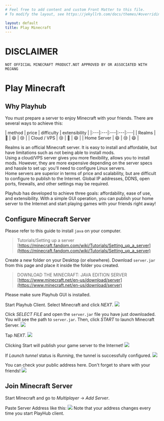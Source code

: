 ```yaml
---
# Feel free to add content and custom Front Matter to this file.
# To modify the layout, see https://jekyllrb.com/docs/themes/#overriding-theme-defaults

layout: default
title: Play Minecraft
---
```


# DISCLAIMER
```
NOT OFFICIAL MINECRAFT PRODUCT.NOT APPROVED BY OR ASSOCIATED WITH MOJANG
```

# Play Minecraft
## Why Playhub
You must prepare a server to enjoy Minecraft with your friends. There are several ways to achieve this:

| method | price | difficulty | extensibility |
|:---|:---|:---|:---|:---|
| Realms | 🙂 | 😄 | 😢 |
| Cloud / VPS | 😢 | 🙂 | 😄 |
| Home Server | 😄 | 😢 | 😄 |

Realms is an official Minecraft server. It is easy to install and affordable, but have limitations such as not being able to install mods.  
Using a cloud/VPS server gives you more flexibility, allows you to install mods. However, they are more expensive depending on the server specs and hassle to set up: you'll need to configure Linux servers.  
Home servers are superior in terms of price and scalability, but are difficult to configure to publish to the Internet. Global IP addresses, DDNS, open ports, firewalls, and other settings may be required.

Playhub has developed to achieve three goals: affordability, ease of use, and extensibility.
With a simple GUI operation, you can publish your home server to the Internet and start playing games with your friends right away!

## Configure Minecraft Server
Please refer to this guide to install `java` on your computer.

> Tutorials/Setting up a server  
> [https://minecraft.fandom.com/wiki/Tutorials/Setting_up_a_server](https://minecraft.fandom.com/wiki/Tutorials/Setting_up_a_server)

Create a new folder on your Desktop (or elsewhere).
Download `server.jar` from this page and place it inside the folder you created.

> DOWNLOAD THE MINECRAFT: JAVA EDITION SERVER  
> [https://www.minecraft.net/en-us/download/server](https://www.minecraft.net/en-us/download/server)


Please make sure Playhub GUI is installed.

Start Playhub Client.
Select Minecraft and click *NEXT*.
![](../img/minecraft/step_selectgame.png)

Click *SELECT FILE* and open the `server.jar` file you have just downloaded. You will see the path to `server.jar`. Then, click *START* to launch Minecraft Server.
![](../img/minecraft/step_confgame_start.png)

Tap *NEXT*.
![](../img/minecraft/step_confgame_next.png)

Clicking Start will publish your game server to the Internet!
![](../img/minecraft/step_tunnel_start.png)

If *Launch tunnel* status is *Running*, the tunnel is successfully configured.
![](../img/minecraft/step_tunnel_next.png)

You can check your public address here. Don't forget to share with your friends!
![](../img/minecraft/step_monitor.png)

## Join Minecraft Server
Start Minecraft and go to *Multiplayer* -> *Add Server*.

Paste Server Address like this:
![](../img/minecraft/step_ingame.png)
Note that your address changes every time you start PlayHub client.
